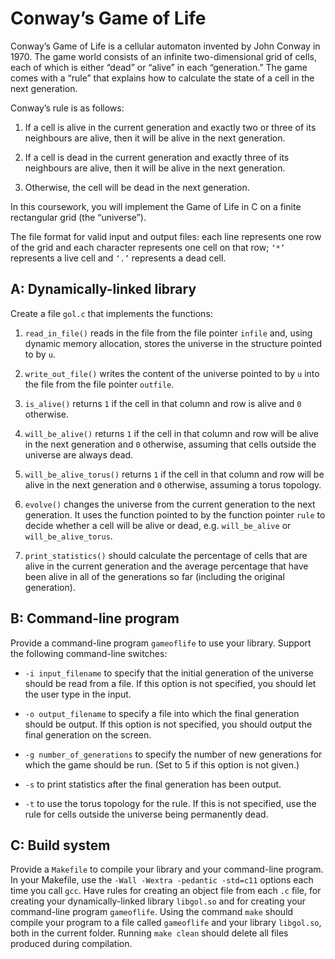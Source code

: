 # Conway’s Game of Life

Conway’s Game of Life is a cellular automaton invented by John Conway in 1970. The game world consists
of an infinite two-dimensional grid of cells, each of which is either “dead” or “alive” in each “generation.”
The game comes with a “rule” that explains how to calculate the state of a cell in the next generation.

Conway’s rule is as follows:

1. If a cell is alive in the current generation and exactly two or three of its neighbours are alive, then it
will be alive in the next generation.

2. If a cell is dead in the current generation and exactly three of its neighbours are alive, then it will be
alive in the next generation.

3. Otherwise, the cell will be dead in the next generation.

In this coursework, you will implement the Game of Life in C on a finite rectangular grid (the “universe”).

The file format for valid input and output files: each line represents one row of the grid and each character
represents one cell on that row; `‘*’` represents a live cell and `‘.’` represents a dead cell.

## A: Dynamically-linked library

Create a file `gol.c` that implements the functions:

1.  `read_in_file()` reads in the file from the file pointer `infile`
    and, using dynamic memory allocation, stores the universe in the structure pointed to by `u`.

2.  `write_out_file()` writes the content of the universe pointed to by
    `u` into the file from the file pointer `outfile`.

3.  `is_alive()` returns `1` if the cell in that column and row is alive
    and `0` otherwise.

4.  `will_be_alive()` returns `1` if the cell in that column and row
    will be alive in the next generation and `0` otherwise, assuming
    that cells outside the universe are always dead.

5.  `will_be_alive_torus()` returns `1` if the cell in that column and
    row will be alive in the next generation and `0` otherwise, assuming
    a torus topology.

6.  `evolve()` changes the universe from the current generation to the
    next generation. It uses the function pointed to by the function
    pointer `rule` to decide whether a cell will be alive or dead, e.g.
    `will_be_alive` or `will_be_alive_torus`.

7.  `print_statistics()` should calculate the percentage of cells that
    are alive in the current generation and the average percentage that
    have been alive in all of the generations so far (including the
    original generation).

## B: Command-line program

Provide a command-line program `gameoflife` to use your library. Support
the following command-line switches:

-   `-i input_filename` to specify that the initial generation of the
  universe should be read from a file. If this option is not
  specified, you should let the user type in the input.

-   `-o output_filename` to specify a file into which the final
  generation should be output. If this option is not specified, you
  should output the final generation on the screen.

-   `-g number_of_generations` to specify the number of new generations
  for which the game should be run. (Set to 5 if this option is not
  given.)

-   `-s` to print statistics after the final generation has been output.


-   `-t` to use the torus topology for the rule. If this is not
  specified, use the rule for cells outside the universe being
  permanently dead.

## C: Build system


Provide a `Makefile` to compile your library and your command-line
program. In your Makefile, use the `-Wall -Wextra -pedantic -std=c11`
options each time you call `gcc`. Have rules for creating an object file from each
`.c` file, for creating your dynamically-linked library `libgol.so` and
for creating your command-line program `gameoflife`. Using the command
`make` should compile your program to a file called `gameoflife` and
your library `libgol.so`, both in the current folder. Running
`make clean` should delete all files produced during compilation.
